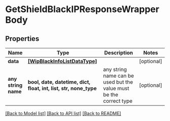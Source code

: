 # GetShieldBlackIPResponseWrapperBody


## Properties
Name | Type | Description | Notes
------------ | ------------- | ------------- | -------------
**data** | [**[WipBlackInfoListDataType]**](WipBlackInfoListDataType.md) |  | [optional] 
**any string name** | **bool, date, datetime, dict, float, int, list, str, none_type** | any string name can be used but the value must be the correct type | [optional]

[[Back to Model list]](../README.md#documentation-for-models) [[Back to API list]](../README.md#documentation-for-api-endpoints) [[Back to README]](../README.md)


